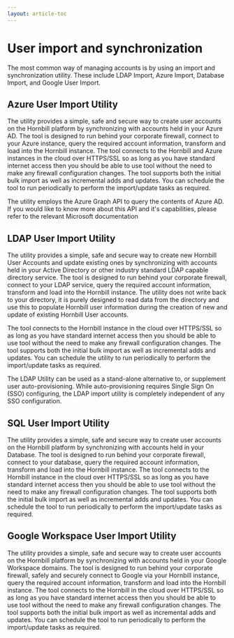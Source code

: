 ```yaml
---
layout: article-toc
---
```

# User import and synchronization
The most common way of managing accounts is by using an import and synchronization utility.  These include LDAP Import, Azure Import, Database Import, and Google User Import.

## Azure User Import Utility
The utility provides a simple, safe and secure way to create user accounts on the Hornbill platform by synchronizing with accounts held in your Azure AD. The tool is designed to run behind your corporate firewall, connect to your Azure instance, query the required account information, transform and load into the Hornbill instance. The tool connects to the Hornbill and Azure instances in the cloud over HTTPS/SSL so as long as you have standard internet access then you should be able to use tool without the need to make any firewall configuration changes. The tool supports both the initial bulk import as well as incremental adds and updates. You can schedule the tool to run periodically to perform the import/update tasks as required.

The utility employs the Azure Graph API to query the contents of Azure AD. If you would like to know more about this API and it's capabilities, please refer to the relevant Microsoft documentation

## LDAP User Import Utility
The utility provides a simple, safe and secure way to create new Hornbill User Accounts and update existing ones by synchronizing with accounts held in your Active Directory or other industry standard LDAP capable directory service. The tool is designed to run behind your corporate firewall, connect to your LDAP service, query the required account information, transform and load into the Hornbill instance. The utility does not write back to your directory, it is purely designed to read data from the directory and use this to populate Hornbill user information during the creation of new and update of existing Hornbill User accounts.

The tool connects to the Hornbill instance in the cloud over HTTPS/SSL so as long as you have standard internet access then you should be able to use tool without the need to make any firewall configuration changes. The tool supports both the initial bulk import as well as incremental adds and updates. You can schedule the utility to run periodically to perform the import/update tasks as required.

The LDAP Utility can be used as a stand-alone alternative to, or supplement user auto-provisioning. While auto-provisioning requires Single Sign On (SSO) configuring, the LDAP import utility is completely independent of any SSO configuration.

## SQL User Import Utility
The utility provides a simple, safe and secure way to create user accounts on the Hornbill platform by synchronizing with accounts held in your Database. The tool is designed to run behind your corporate firewall, connect to your database, query the required account information, transform and load into the Hornbill instance. The tool connects to the Hornbill instance in the cloud over HTTPS/SSL so as long as you have standard internet access then you should be able to use tool without the need to make any firewall configuration changes. The tool supports both the initial bulk import as well as incremental adds and updates. You can schedule the tool to run periodically to perform the import/update tasks as required.

## Google Workspace User Import Utility
The utility provides a simple, safe and secure way to create user accounts on the Hornbill platform by synchronizing with accounts held in your Google Workspace domains. The tool is designed to run behind your corporate firewall, safely and securely connect to Google via your Hornbill instance, query the required account information, transform and load into the Hornbill instance. The tool connects to the Hornbill in the cloud over HTTPS/SSL so as long as you have standard internet access then you should be able to use tool without the need to make any firewall configuration changes. The tool supports both the initial bulk import as well as incremental adds and updates. You can schedule the tool to run periodically to perform the import/update tasks as required.